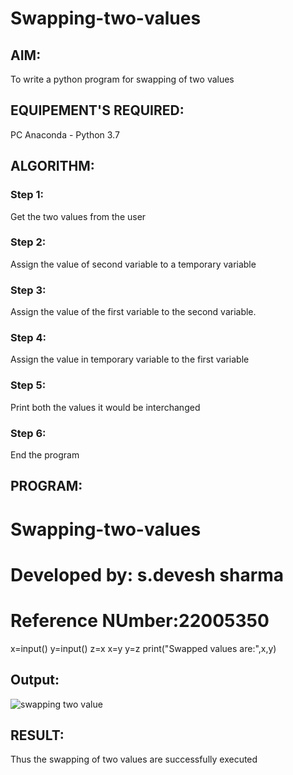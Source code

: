 # Swapping-two-values
## AIM:
To write a python program for swapping of two values
## EQUIPEMENT'S REQUIRED: 
PC
Anaconda - Python 3.7
## ALGORITHM: 
### Step 1:
Get the two values from the user
### Step 2: 
Assign the value of second variable to a temporary variable 
### Step 3: 
Assign the value of the first variable to the second variable.
### Step 4:  
Assign the value in temporary variable to the first variable
### Step 5: 
Print both the values it would be interchanged
### Step 6: 
End the program
## PROGRAM:
# Swapping-two-values
# Developed by: s.devesh sharma
# Reference NUmber:22005350
x=input()
y=input()
z=x
x=y
y=z
print("Swapped values are:",x,y)
## Output:
![swapping two value](https://user-images.githubusercontent.com/121490523/215332768-83eb424b-c11f-4715-9d33-c48d9502acbc.png)


## RESULT:
Thus the swapping of two values are successfully executed




